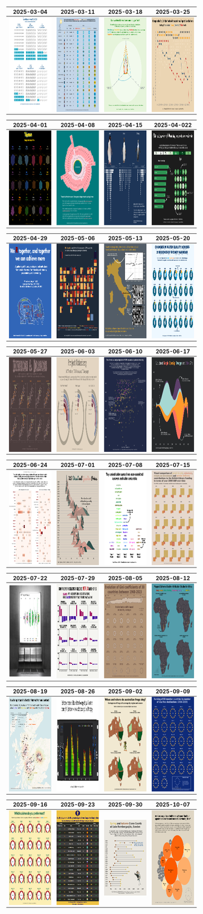 | 2025-03-04    | 2025-03-11    | 2025-03-18   | 2025-03-25    |
| ------------- | ------------- |------------- |-------------- |
| <img src="https://github.com/DevJupyHUB/bookish-octo-doodle/blob/main/plots/2025-03-04.png" width="250" height="250" />|<img src="https://github.com/DevJupyHUB/bookish-octo-doodle/blob/main/plots/2025-03-11.png" width="250" height="250" />|<img src="https://github.com/DevJupyHUB/bookish-octo-doodle/blob/main/plots/2025-03-18.png" width="250" height="250" />| <img src="https://github.com/DevJupyHUB/bookish-octo-doodle/blob/main/plots/2025-03-25.png" width="250" height="250" />|

| 2025-04-01    | 2025-04-08   | 2025-04-15    | 2025-04-022   |
| ------------- | ------------ |-------------- | ------------- |
| <img src="https://github.com/DevJupyHUB/bookish-octo-doodle/blob/main/plots/2025-04-01.png" width="250" height="250" />|<img src="https://github.com/DevJupyHUB/bookish-octo-doodle/blob/main/plots/2025-04-08.png" width="250" height="250" />| <img src="https://github.com/DevJupyHUB/bookish-octo-doodle/blob/main/plots/2025-04-15.png" width="250" height="250" /> | <img src="https://github.com/DevJupyHUB/bookish-octo-doodle/blob/main/plots/2025-04-22.png" width="250" height="250" />  |

|  2025-04-29   |  2025-05-06   | 2025-05-13    | 2025-05-20   |
| ------------- | ------------- |-------------- |------------- |
| <img src="https://github.com/DevJupyHUB/bookish-octo-doodle/blob/main/plots/2025-04-29.png" width="250" height="250" /> |  <img src="https://github.com/DevJupyHUB/bookish-octo-doodle/blob/main/plots/2025-05-06.png" width="250" height="250" /> | <img src="https://github.com/DevJupyHUB/bookish-octo-doodle/blob/main/plots/2025-05-13.png" width="250" height="250"/> | <img src="https://github.com/DevJupyHUB/bookish-octo-doodle/blob/main/plots/2025-05-20.2.png" width="250" height="250"/> |

| 2025-05-27    | 2025-06-03    | 2025-06-10   | 2025-06-17   |
| ------------- | ------------- |------------- |------------- |
| <img src="https://github.com/DevJupyHUB/bookish-octo-doodle/blob/main/plots/2025-05-27.png" width="250" height="250" /> | <img src="https://github.com/DevJupyHUB/bookish-octo-doodle/blob/main/plots/2025-06-03.png" width="250" height="250" /> | <img src="https://github.com/DevJupyHUB/bookish-octo-doodle/blob/main/plots/2025-06-10.png" width="250" height="250" /> | <img src="https://github.com/DevJupyHUB/bookish-octo-doodle/blob/main/plots/2025-06-17.png" width="250" height="250" /> |

| 2025-06-24    | 2025-07-01   | 2025-07-08   | 2025-07-15   |
| ------------- | ------------ |------------- |------------- |
| <img src="https://github.com/DevJupyHUB/bookish-octo-doodle/blob/main/plots/2025-06-24.png" width="250" height="250" /> | <img src="https://github.com/DevJupyHUB/bookish-octo-doodle/blob/main/plots/2025-07-01.png" width="250" height="250" /> |<img src="https://github.com/DevJupyHUB/bookish-octo-doodle/blob/main/plots/2025-07-08.png" width="250" height="250" /> | <img src="https://github.com/DevJupyHUB/bookish-octo-doodle/blob/main/plots/2025-07-15.png" width="250" height="250" /> |       

| 2025-07-22    | 2025-07-29   | 2025-08-05   | 2025-08-12   |
| ------------- | ------------ |------------- |------------- |
| <img src="https://github.com/DevJupyHUB/bookish-octo-doodle/blob/main/plots/2025-07-22.png" width="250" height="250" /> | <img src="https://github.com/DevJupyHUB/bookish-octo-doodle/blob/main/plots/2025-07-29.png" width="250" height="250" /> |<img src="https://github.com/DevJupyHUB/bookish-octo-doodle/blob/main/plots/2025-08-05.png" width="250" height="250" /> | <img src="https://github.com/DevJupyHUB/bookish-octo-doodle/blob/main/plots/2025-08-12.png" width="250" height="250" /> | 

| 2025-08-19    | 2025-08-26   | 2025-09-02   | 2025-09-09   |
| ------------- | ------------ |------------- |------------- |
| <img src="https://github.com/DevJupyHUB/bookish-octo-doodle/blob/main/plots/2025-08-19.png" width="250" height="250" /> | <img src="https://github.com/DevJupyHUB/bookish-octo-doodle/blob/main/plots/2025-08-26.png" width="250" height="250" /> |<img src="https://github.com/DevJupyHUB/bookish-octo-doodle/blob/main/plots/2025-09-02.png" width="250" height="250" /> | <img src="https://github.com/DevJupyHUB/bookish-octo-doodle/blob/main/plots/2025-09-09.png" width="250" height="250" /> | 

| 2025-09-16    | 2025-09-23   | 2025-09-30   | 2025-10-07   |
| ------------- | ------------ |------------- |------------- |
| <img src="https://github.com/DevJupyHUB/bookish-octo-doodle/blob/main/plots/2025-09-16.png" width="250" height="250" /> | <img src="https://github.com/DevJupyHUB/bookish-octo-doodle/blob/main/plots/2025-09-23.PNG" width="250" height="250" /> |<img src="https://github.com/DevJupyHUB/bookish-octo-doodle/blob/main/plots/2025-09-30.png" width="250" height="200" /> | <img src="https://github.com/DevJupyHUB/bookish-octo-doodle/blob/main/plots/2025-10-07.png" width="250" height="250" /> | 


